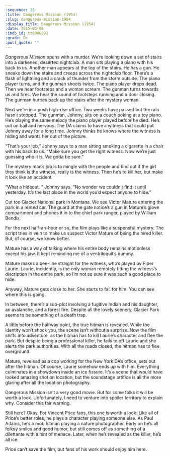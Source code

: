 ```yaml
---
:sequence: 36
:title: Dangerous Mission (1954)
:slug: dangerous-mission-1954
:display_title: Dangerous Mission (1954)
:date: 2015-03-08
:imdb_id: tt0046891
:grade: D+
:pull_quote: ""
---
```

_Dangerous Mission_ opens with a murder. We’re looking down a set of stairs into a darkened, deserted nightclub. A man sits playing a piano with his back to us. Another man appears at the top of the stairs. He has a gun. He sneaks down the stairs and creeps across the nightclub floor. There’s a flash of lightning and a crack of thunder from the storm outside. The piano player turns, and the gunman shoots twice. The piano player drops dead. Then we hear footsteps and a woman scream. The gunman turns towards us and fires. We hear the sound of footsteps running and a door closing. The gunman hurries back up the stairs after the mystery woman.

Next we're in a posh high-rise office. Two weeks have passed but the rain hasn’t stopped. The gunman, Johnny, sits on a couch poking at a toy piano. He’s playing the same melody the piano player played before he died. He’s out on bail and nervous. The DA claims to have a witness that could put Johnny away for a long time. Johnny thinks he knows where the witness is hiding and wants her out of the picture.

“That’s your job,” Johnny says to a man sitting smoking a cigarette in a chair with his back to us. “Make sure you get the right witness. Now we’re just guessing who it is. We gotta be sure.”

The mystery man’s job is to mingle with the people and find out if the girl they think is the witness, really is the witness. Then he’s to kill her, but make it look like an accident. 

“What a hideout, “ Johnny says. “No wonder we couldn’t find it until yesterday. It’s the last place in the world you’d expect anyone to hide.”

Cut too Glacier National park in Montana. We see Victor Mature entering the park in a rented car. The guard at the gate notice’s a gun in Mature’s glove compartment and phones it in to the chief park ranger, played by William Bendix.

For the next half-an-hour or so, the film plays like a suspensful mystery. The script tries in vein to make us suspect  Victor Mature of being the hired killer. But, of course, we know better. 

Mature has a way of talking where his entire body remains motionless except his jaw. It kept reminding me of a ventriloquit’s dummy. 

Mature makes a bee-line straight for the witness, who’s played by Piper Laurie. Laurie, incidently, is the only woman remotely fitting the witness’s discription in the entire park, so I’m not so sure it was such a good place to hide. 

Anyway, Mature gets close to her. She starts to fall for him. You can see where this is going.  

In between, there’s a sub-plot involving a fugitive Indian and his daughter, an avalanche, and a forest fire. Despite all the lovely scenery, Glacier Park seems to be something of a death trap.

A little before the halfway point, the true hitman is revealed. While the identity won’t shock you, the scene isn’t without a surprise. Now the film shifts into adventure, as the hitman has to kill Laurie’s character and flee the park. But despite being a professional killer, he fails to off Laurie and she alerts the park authorities. With all the roads closed, the hitman has to flee overground. 

Mature, revelead as a cop working for the New York DA’s office, sets out after the hitman. Of course, Laurie somehow ends up with him. Everything culminates in a showdown inside an ice fissure. It’s a scene that would have looked amazing shot on location, but the soundstage artifice is all the more glaring after all the location photography.

Dangerous Mission isn’t a very good movie. But for some folks it will be worth a look. Unfortunately, I need to venture into spoiler territory to explain why. Consider this fair warning.

Still here? Okay. For Vincent Price fans, this one is worth a look. Like all of Price’s better roles, he plays a character playing someone else. As Paul Adams, he’s a mob hitman playing a nature photographer. Early on he’s all folksy smiles and good humor, but still comes off as something of a dilettante with a hint of menace. Later, when he’s revealed as the killer, he’s all ice. 

Price can’t save the film, but fans of his work should enjoy him here.